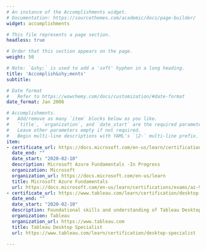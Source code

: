 ```yaml
---
# An instance of the Accomplishments widget.
# Documentation: https://sourcethemes.com/academic/docs/page-builder/
widget: accomplishments

# This file represents a page section.
headless: true

# Order that this section appears on the page.
weight: 50

# Note: `&shy;` is used to add a 'soft' hyphen in a long heading.
title: 'Accomplish&shy;ments'
subtitle:

# Date format
#   Refer to https://wowchemy.com/docs/customization/#date-format
date_format: Jan 2006

# Accomplishments.
#   Add/remove as many `item` blocks below as you like.
#   `title`, `organization`, and `date_start` are the required parameters.
#   Leave other parameters empty if not required.
#   Begin multi-line descriptions with YAML's `|2-` multi-line prefix.
item:
- certificate_url: https://docs.microsoft.com/en-us/learn/certifications/exams/az-900
  date_end: ""
  date_start: "2020-02-10"
  description: Microsoft Azure Fundamentals -In Progress
  organization: Microsoft
  organization_url: https://docs.microsoft.com/en-us/learn
  title: Microsoft Azure Fundamentals
  url: https://docs.microsoft.com/en-us/learn/certifications/exams/az-900
- certificate_url: https://www.tableau.com/learn/certification/desktop-specialist
  date_end: ""
  date_start: "2020-02-10"
  description: Foundational skills and understanding of Tableau Desktop
  organization: Tableau
  organization_url: https://www.tableau.com
  title: Tableau Desktop Specialist 
  url: https://www.tableau.com/learn/certification/desktop-specialist

---
```

